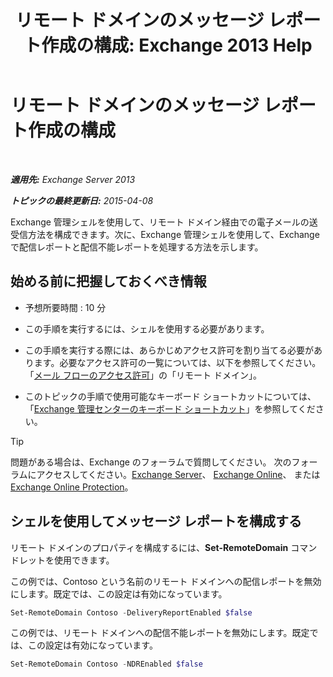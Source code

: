 ﻿---
title: 'リモート ドメインのメッセージ レポート作成の構成: Exchange 2013 Help'
TOCTitle: リモート ドメインのメッセージ レポート作成の構成
ms:assetid: 73dc686a-e7a3-44c7-b82f-f52ff9273199
ms:mtpsurl: https://technet.microsoft.com/ja-jp/library/JJ649325(v=EXCHG.150)
ms:contentKeyID: 49896314
ms.date: 04/24/2018
mtps_version: v=EXCHG.150
ms.translationtype: HT
---

# リモート ドメインのメッセージ レポート作成の構成

 

_**適用先:** Exchange Server 2013_

_**トピックの最終更新日:** 2015-04-08_

Exchange 管理シェルを使用して、リモート ドメイン経由での電子メールの送受信方法を構成できます。次に、Exchange 管理シェルを使用して、Exchange で配信レポートと配信不能レポートを処理する方法を示します。

## 始める前に把握しておくべき情報

  - 予想所要時間 : 10 分

  - この手順を実行するには、シェルを使用する必要があります。

  - この手順を実行する際には、あらかじめアクセス許可を割り当てる必要があります。必要なアクセス許可の一覧については、以下を参照してください。「[メール フローのアクセス許可](mail-flow-permissions-exchange-2013-help.md)」の「リモート ドメイン」。

  - このトピックの手順で使用可能なキーボード ショートカットについては、「[Exchange 管理センターのキーボード ショートカット](keyboard-shortcuts-in-the-exchange-admin-center-exchange-online-protection-help.md)」を参照してください。


> [!TIP]
> 問題がある場合は、Exchange のフォーラムで質問してください。 次のフォーラムにアクセスしてください。<A href="https://go.microsoft.com/fwlink/p/?linkid=60612">Exchange Server</A>、 <A href="https://go.microsoft.com/fwlink/p/?linkid=267542">Exchange Online</A>、 または <A href="https://go.microsoft.com/fwlink/p/?linkid=285351">Exchange Online Protection</A>。



## シェルを使用してメッセージ レポートを構成する

リモート ドメインのプロパティを構成するには、**Set-RemoteDomain** コマンドレットを使用できます。

この例では、Contoso という名前のリモート ドメインへの配信レポートを無効にします。既定では、この設定は有効になっています。

```powershell
Set-RemoteDomain Contoso -DeliveryReportEnabled $false
```

この例では、リモート ドメインへの配信不能レポートを無効にします。既定では、この設定は有効になっています。

```powershell
Set-RemoteDomain Contoso -NDREnabled $false
```


